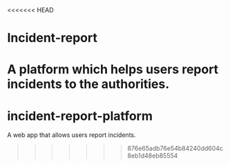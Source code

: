 <<<<<<< HEAD
# Incident-report
A platform which helps users report incidents to the authorities.
=======
# incident-report-platform
A web app that allows users report incidents.
>>>>>>> 876e65adb76e54b84240dd604c8eb1d48eb85554
